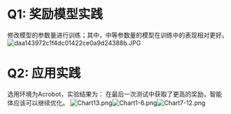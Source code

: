 # Q1: 奖励模型实践
修改模型的参数量进行训练；其中，中等参数量的模型在训练中的表现相对更好。
![daa143972c1f4dc01422ce0a9d24388b.JPG](https://cdn.nlark.com/yuque/0/2023/jpeg/27606461/1678980453426-753331cc-d627-4242-b93c-0e3e5c2973df.jpeg#averageHue=%23f28427&clientId=ued51a58a-22a2-4&from=paste&height=607&id=uc76ccff6&name=daa143972c1f4dc01422ce0a9d24388b.JPG&originHeight=911&originWidth=1579&originalType=binary&ratio=1.5&rotation=0&showTitle=false&size=138669&status=done&style=none&taskId=uec082a19-76a7-42ed-8982-66d9497c43c&title=&width=1052.6666666666667)
# Q2: 应用实践
选用环境为Acrobot，实验结果为：
在最后一次测试中获取了更高的奖励，智能体应该可以继续优化。
![Chart13.png](https://cdn.nlark.com/yuque/0/2023/png/27606461/1678980807702-5a3facea-a2b6-40be-a52e-420a6bddc397.png#averageHue=%23fefefe&clientId=ued51a58a-22a2-4&from=paste&height=305&id=u3520b235&name=Chart13.png&originHeight=457&originWidth=724&originalType=binary&ratio=1.5&rotation=0&showTitle=false&size=24398&status=done&style=none&taskId=ub8d1e74e-9b5a-4ab2-a787-7a34bedce45&title=&width=482.6666666666667)![Chart1-6.png](https://cdn.nlark.com/yuque/0/2023/png/27606461/1678980807796-6bd7b445-b95d-43bc-91b9-a6fb609d648d.png#averageHue=%23fefefe&clientId=ued51a58a-22a2-4&from=paste&height=619&id=ue8f25d0b&name=Chart1-6.png&originHeight=928&originWidth=2208&originalType=binary&ratio=1.5&rotation=0&showTitle=false&size=183851&status=done&style=none&taskId=u75aaaf6e-78fd-47b0-9642-b9cbaa643df&title=&width=1472)![Chart7-12.png](https://cdn.nlark.com/yuque/0/2023/png/27606461/1678980807779-f60ba112-d234-401a-9bc2-9e97e075ceb5.png#averageHue=%23fefefe&clientId=ued51a58a-22a2-4&from=paste&height=620&id=u3de02819&name=Chart7-12.png&originHeight=930&originWidth=2210&originalType=binary&ratio=1.5&rotation=0&showTitle=false&size=137921&status=done&style=none&taskId=u31313fc1-6e56-4920-ac34-7c00fdd37dd&title=&width=1473.3333333333333)
